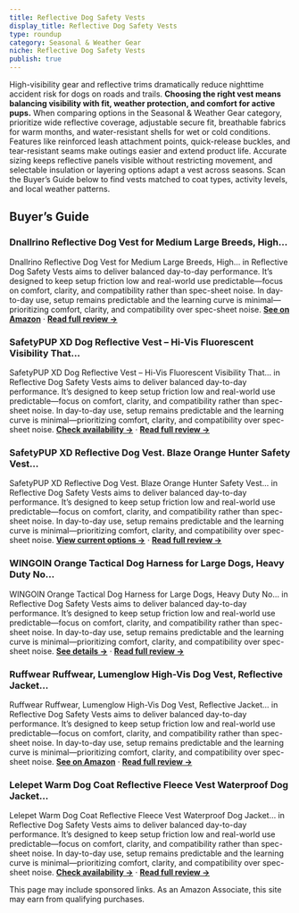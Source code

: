 ```yaml
---
title: Reflective Dog Safety Vests
display_title: Reflective Dog Safety Vests
type: roundup
category: Seasonal & Weather Gear
niche: Reflective Dog Safety Vests
publish: true
---
```


<p>High-visibility gear and reflective trims dramatically reduce nighttime accident risk for dogs on roads and trails. <strong>Choosing the right vest means balancing visibility with fit, weather protection, and comfort for active pups.</strong> When comparing options in the Seasonal & Weather Gear category, prioritize wide reflective coverage, adjustable secure fit, breathable fabrics for warm months, and water-resistant shells for wet or cold conditions. Features like reinforced leash attachment points, quick-release buckles, and tear-resistant seams make outings easier and extend product life. Accurate sizing keeps reflective panels visible without restricting movement, and selectable insulation or layering options adapt a vest across seasons. Scan the Buyer’s Guide below to find vests matched to coat types, activity levels, and local weather patterns.</p>
<h2>Buyer’s Guide</h2>
<h3>Dnallrino Reflective Dog Vest for Medium Large Breeds, High…</h3>
<p>Dnallrino Reflective Dog Vest for Medium Large Breeds, High… in Reflective Dog Safety Vests aims to deliver balanced day-to-day performance. It’s designed to keep setup friction low and real-world use predictable&mdash;focus on comfort, clarity, and compatibility rather than spec-sheet noise. In day-to-day use, setup remains predictable and the learning curve is minimal&mdash;prioritizing comfort, clarity, and compatibility over spec-sheet noise. <a href="https://amzn.to/3KIUzpp" target="_blank" rel="nofollow sponsored noopener noopener" target="_blank"><strong>See on Amazon</strong></a> · <a href="/reviews/dnallrino-reflective-dog-vest-for-medium-large-breeds-high-visibility-d-9f2f9d68/"><strong>Read full review &rarr;</strong></a></p>
<h3>SafetyPUP XD Dog Reflective Vest &ndash; Hi-Vis Fluorescent Visibility That…</h3>
<p>SafetyPUP XD Dog Reflective Vest &ndash; Hi-Vis Fluorescent Visibility That… in Reflective Dog Safety Vests aims to deliver balanced day-to-day performance. It’s designed to keep setup friction low and real-world use predictable&mdash;focus on comfort, clarity, and compatibility rather than spec-sheet noise. In day-to-day use, setup remains predictable and the learning curve is minimal&mdash;prioritizing comfort, clarity, and compatibility over spec-sheet noise. <a href="https://amzn.to/3W6m52A" target="_blank" rel="nofollow sponsored noopener noopener" target="_blank"><strong>Check availability &rarr;</strong></a> · <a href="/reviews/safetypup-xd-dog-reflective-vest-hi-vis-fluorescent-visibility-that-hel-ab2ab327/"><strong>Read full review &rarr;</strong></a></p>
<h3>SafetyPUP XD Reflective Dog Vest. Blaze Orange Hunter Safety Vest…</h3>
<p>SafetyPUP XD Reflective Dog Vest. Blaze Orange Hunter Safety Vest… in Reflective Dog Safety Vests aims to deliver balanced day-to-day performance. It’s designed to keep setup friction low and real-world use predictable&mdash;focus on comfort, clarity, and compatibility rather than spec-sheet noise. In day-to-day use, setup remains predictable and the learning curve is minimal&mdash;prioritizing comfort, clarity, and compatibility over spec-sheet noise. <a href="https://amzn.to/4opuZ7s" target="_blank" rel="nofollow sponsored noopener noopener" target="_blank"><strong>View current options &rarr;</strong></a> · <a href="/reviews/safetypup-xd-reflective-dog-vest-blaze-orange-hunter-safety-vest-fits-u-8f3a422e/"><strong>Read full review &rarr;</strong></a></p>
<h3>WINGOIN Orange Tactical Dog Harness for Large Dogs, Heavy Duty No…</h3>
<p>WINGOIN Orange Tactical Dog Harness for Large Dogs, Heavy Duty No… in Reflective Dog Safety Vests aims to deliver balanced day-to-day performance. It’s designed to keep setup friction low and real-world use predictable&mdash;focus on comfort, clarity, and compatibility rather than spec-sheet noise. In day-to-day use, setup remains predictable and the learning curve is minimal&mdash;prioritizing comfort, clarity, and compatibility over spec-sheet noise. <a href="https://amzn.to/4nXzJRU" target="_blank" rel="nofollow sponsored noopener noopener" target="_blank"><strong>See details &rarr;</strong></a> · <a href="/reviews/wingoin-orange-tactical-dog-harness-for-large-dogs-heavy-duty-no-pull-d-d595144d/"><strong>Read full review &rarr;</strong></a></p>
<h3>Ruffwear Ruffwear, Lumenglow High-Vis Dog Vest, Reflective Jacket…</h3>
<p>Ruffwear Ruffwear, Lumenglow High-Vis Dog Vest, Reflective Jacket… in Reflective Dog Safety Vests aims to deliver balanced day-to-day performance. It’s designed to keep setup friction low and real-world use predictable&mdash;focus on comfort, clarity, and compatibility rather than spec-sheet noise. In day-to-day use, setup remains predictable and the learning curve is minimal&mdash;prioritizing comfort, clarity, and compatibility over spec-sheet noise. <a href="https://amzn.to/47nsZ9Q" target="_blank" rel="nofollow sponsored noopener noopener" target="_blank"><strong>See on Amazon</strong></a> · <a href="/reviews/ruffwear-ruffwear-lumenglow-high-vis-dog-vest-reflective-jacket-with-wa-474ee91d/"><strong>Read full review &rarr;</strong></a></p>
<h3>Lelepet Warm Dog Coat Reflective Fleece Vest Waterproof Dog Jacket…</h3>
<p>Lelepet Warm Dog Coat Reflective Fleece Vest Waterproof Dog Jacket… in Reflective Dog Safety Vests aims to deliver balanced day-to-day performance. It’s designed to keep setup friction low and real-world use predictable&mdash;focus on comfort, clarity, and compatibility rather than spec-sheet noise. In day-to-day use, setup remains predictable and the learning curve is minimal&mdash;prioritizing comfort, clarity, and compatibility over spec-sheet noise. <a href="https://amzn.to/46T9zts" target="_blank" rel="nofollow sponsored noopener noopener" target="_blank"><strong>Check availability &rarr;</strong></a> · <a href="/reviews/lelepet-warm-dog-coat-reflective-fleece-vest-waterproof-dog-jacket-with-d124045f/"><strong>Read full review &rarr;</strong></a></p>
<aside class="disclosure">This page may include sponsored links. As an Amazon Associate, this site may earn from qualifying purchases.</aside>
